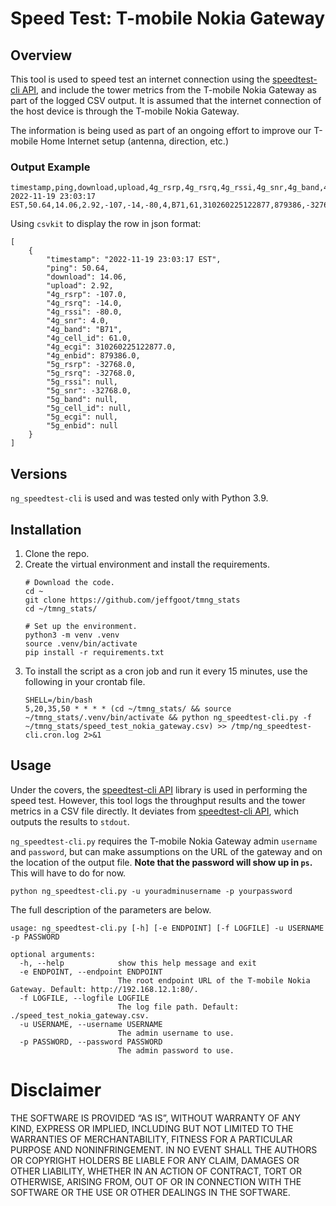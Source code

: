 # Speed Test: T-mobile Nokia Gateway
## Overview
This tool is used to speed test an internet connection using the [speedtest-cli API](https://github.com/sivel/speedtest-cli), and include the tower metrics from the T-mobile Nokia Gateway as part of the logged CSV output. It is assumed that the internet connection of the host device is through the T-mobile Nokia Gateway.

The information is being used as part of an ongoing effort to improve our T-mobile Home Internet setup (antenna, direction, etc.)

### Output Example
```shell
timestamp,ping,download,upload,4g_rsrp,4g_rsrq,4g_rssi,4g_snr,4g_band,4g_cell_id,4g_ecgi,4g_enbid,5g_rsrp,5g_rsrq,5g_rssi,5g_snr,5g_band,5g_cell_id,5g_ecgi,5g_enbid
2022-11-19 23:03:17 EST,50.64,14.06,2.92,-107,-14,-80,4,B71,61,310260225122877,879386,-32768,-32768,,-32768,,,,
```
Using ``csvkit`` to display the row in json format:
```shell
[
    {
        "timestamp": "2022-11-19 23:03:17 EST",
        "ping": 50.64,
        "download": 14.06,
        "upload": 2.92,
        "4g_rsrp": -107.0,
        "4g_rsrq": -14.0,
        "4g_rssi": -80.0,
        "4g_snr": 4.0,
        "4g_band": "B71",
        "4g_cell_id": 61.0,
        "4g_ecgi": 310260225122877.0,
        "4g_enbid": 879386.0,
        "5g_rsrp": -32768.0,
        "5g_rsrq": -32768.0,
        "5g_rssi": null,
        "5g_snr": -32768.0,
        "5g_band": null,
        "5g_cell_id": null,
        "5g_ecgi": null,
        "5g_enbid": null
    }
]
```

## Versions
``ng_speedtest-cli`` is used and was tested only with Python 3.9.

## Installation
1. Clone the repo.
2. Create the virtual environment and install the requirements.
   ```shell
   # Download the code.
   cd ~
   git clone https://github.com/jeffgoot/tmng_stats
   cd ~/tmng_stats/
   
   # Set up the environment.
   python3 -m venv .venv
   source .venv/bin/activate   
   pip install -r requirements.txt
   ```
3. To install the script as a cron job and run it every 15 minutes, use the following in your crontab file. 
   ```
   SHELL=/bin/bash
   5,20,35,50 * * * * (cd ~/tmng_stats/ && source ~/tmng_stats/.venv/bin/activate && python ng_speedtest-cli.py -f ~/tmng_stats/speed_test_nokia_gateway.csv) >> /tmp/ng_speedtest-cli.cron.log 2>&1
   ```

## Usage
Under the covers, the [speedtest-cli API](https://github.com/sivel/speedtest-cli) library is used in performing the speed test. However, this tool logs the throughput results and the tower metrics in a CSV file directly. It deviates from [speedtest-cli API](https://github.com/sivel/speedtest-cli), which outputs the results to ``stdout``.

``ng_speedtest-cli.py`` requires the T-mobile Nokia Gateway admin ``username`` and ``password``, but can make assumptions on the URL of the gateway and on the location of the output file. **Note that the password will show up in `ps`.** This will have to do for now. 
```shell
python ng_speedtest-cli.py -u youradminusername -p yourpassword
```
The full description of the parameters are below.
```shell
usage: ng_speedtest-cli.py [-h] [-e ENDPOINT] [-f LOGFILE] -u USERNAME -p PASSWORD

optional arguments:
  -h, --help            show this help message and exit
  -e ENDPOINT, --endpoint ENDPOINT
                        The root endpoint URL of the T-mobile Nokia Gateway. Default: http://192.168.12.1:80/.
  -f LOGFILE, --logfile LOGFILE
                        The log file path. Default: ./speed_test_nokia_gateway.csv.
  -u USERNAME, --username USERNAME
                        The admin username to use.
  -p PASSWORD, --password PASSWORD
                        The admin password to use.
```

# Disclaimer
THE SOFTWARE IS PROVIDED “AS IS”, WITHOUT WARRANTY OF ANY KIND, EXPRESS OR IMPLIED, INCLUDING BUT NOT LIMITED TO THE WARRANTIES OF MERCHANTABILITY, FITNESS FOR A PARTICULAR PURPOSE AND NONINFRINGEMENT. IN NO EVENT SHALL THE AUTHORS OR COPYRIGHT HOLDERS BE LIABLE FOR ANY CLAIM, DAMAGES OR OTHER LIABILITY, WHETHER IN AN ACTION OF CONTRACT, TORT OR OTHERWISE, ARISING FROM, OUT OF OR IN CONNECTION WITH THE SOFTWARE OR THE USE OR OTHER DEALINGS IN THE SOFTWARE.